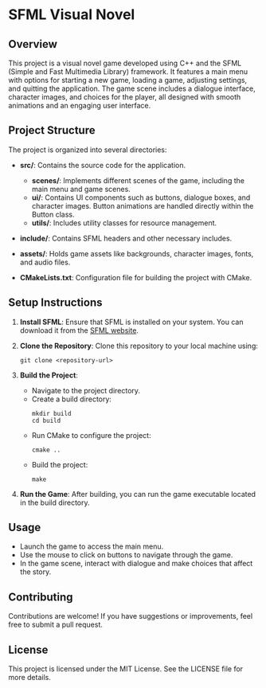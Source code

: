 # SFML Visual Novel

## Overview
This project is a visual novel game developed using C++ and the SFML (Simple and Fast Multimedia Library) framework. It features a main menu with options for starting a new game, loading a game, adjusting settings, and quitting the application. The game scene includes a dialogue interface, character images, and choices for the player, all designed with smooth animations and an engaging user interface.

## Project Structure
The project is organized into several directories:

- **src/**: Contains the source code for the application.
  - **scenes/**: Implements different scenes of the game, including the main menu and game scenes.
  - **ui/**: Contains UI components such as buttons, dialogue boxes, and character images. Button animations are handled directly within the Button class.
  - **utils/**: Includes utility classes for resource management.

- **include/**: Contains SFML headers and other necessary includes.

- **assets/**: Holds game assets like backgrounds, character images, fonts, and audio files.

- **CMakeLists.txt**: Configuration file for building the project with CMake.

## Setup Instructions
1. **Install SFML**: Ensure that SFML is installed on your system. You can download it from the [SFML website](https://www.sfml-dev.org/download.php).

2. **Clone the Repository**: Clone this repository to your local machine using:
   ```
   git clone <repository-url>
   ```

3. **Build the Project**:
   - Navigate to the project directory.
   - Create a build directory:
     ```
     mkdir build
     cd build
     ```
   - Run CMake to configure the project:
     ```
     cmake ..
     ```
   - Build the project:
     ```
     make
     ```

4. **Run the Game**: After building, you can run the game executable located in the build directory.

## Usage
- Launch the game to access the main menu.
- Use the mouse to click on buttons to navigate through the game.
- In the game scene, interact with dialogue and make choices that affect the story.

## Contributing
Contributions are welcome! If you have suggestions or improvements, feel free to submit a pull request.

## License
This project is licensed under the MIT License. See the LICENSE file for more details.